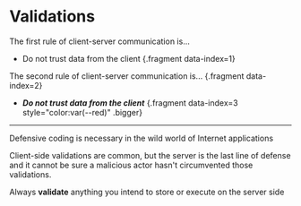 # Validations

The first rule of client-server communication is...

* Do not trust data from the client {.fragment data-index=1}

The second rule of client-server communication is... {.fragment data-index=2}

* ***Do not trust data from the client*** {.fragment data-index=3 style="color:var(--red)" .bigger}

<div class="fragment" data-index="4">  
<hr />

Defensive coding is necessary in the wild world of Internet applications

Client-side validations are common, but the server is the last line of defense and it cannot be sure a malicious actor hasn't circumvented those validations.

Always **validate** anything you intend to store or execute on the server side

</div>